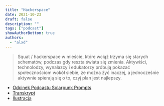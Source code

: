 ```yaml
---
title: "Hackerspace"
date: 2021-10-23
draft: false
description: ""
tags: ["podcast"]
showAuthorBottom: true
authors:
  - "alxd"
---
```


> Squat / hackerspace w mieście, które wciąż trzyma się starych schematów, podczas gdy reszta świata się zmienia. Aktywiści, technolodzy, wynalazcy i edukatorzy próbują pokazać społecznościom wokół siebie, że można żyć inaczej, a jednocześnie aktywnie spierają się o to, czyj plan jest najlepszy.

- [Odcinek Podcastu Solarpunk Prompts](https://podcast.tomasino.org/@SolarpunkPrompts/episodes/the-hackerspace)
- [Transkrypt](https://wiki.tomasino.org/writing/Solarpunk-Prompts---The-Hackerspace)
- [Ilustracja](art/the-lemonaut-hackerspace/)